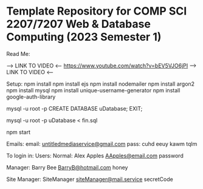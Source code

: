 # Template Repository for COMP SCI 2207/7207 Web & Database Computing (2023 Semester 1)

Read Me:

--> LINK TO VIDEO <--
https://www.youtube.com/watch?v=bEV5VJO6jPI
--> LINK TO VIDEO <--

Setup:
npm install
npm install ejs
npm install nodemailer
npm install argon2
npm install mysql
npm install unique-username-generator 
npm install google-auth-library

mysql -u root -p
CREATE DATABASE uDatabase;
EXIT;

mysql -u root -p uDatabase < fin.sql

npm start

Emails:
email:  untitledmediaservice@gmail.com
pass:  cuhd eeuy kawm tqlm


To login in:
Users:
Normal:
Alex Apples
AApples@email.com
password

Manager:
Barry Bee
BarryB@hotmail.com
honey

Site Manager:
SiteManager
siteManager@mail.service
secretCode

